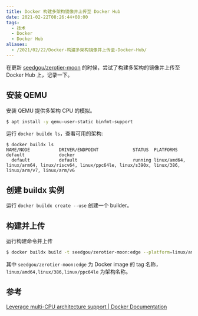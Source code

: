 ```yaml
---
title: Docker 构建多架构镜像并上传至 Docker Hub
date: 2021-02-22T08:26:44+08:00
tags:
  - 技术
  - Docker
  - Docker Hub
aliases:
  - /2021/02/22/Docker-构建多架构镜像并上传至-Docker-Hub/
---
```


在更新 [seedgou/zerotier-moon](https://hub.docker.com/r/seedgou/zerotier-moon) 的时候，尝试了构建多架构的镜像并上传至 Docker Hub 上，记录一下。

<!--more-->

## 安装 QEMU

安装 QEMU 提供多架构 CPU 的模拟。

```bash
$ apt install -y qemu-user-static binfmt-support
```

运行 `docker buildx ls`，查看可用的架构:

```
$ docker buildx ls
NAME/NODE           DRIVER/ENDPOINT             STATUS  PLATFORMS
default             docker
  default           default                     running linux/amd64, linux/arm64, linux/riscv64, linux/ppc64le, linux/s390x, linux/386, linux/arm/v7, linux/arm/v6
```

## 创建 buildx 实例

运行 `docker buildx create --use` 创建一个 builder。

## 构建并上传

运行构建命令并上传

```bash
$ docker buildx build -t seedgou/zerotier-moon:edge --platform=linux/amd64,linux/386,linux/ppc64le . --push
```

其中 `seedgou/zerotier-moon:edge` 为 Docker image 的 tag 名称， `linux/amd64,linux/386,linux/ppc64le` 为架构名称。

## 参考

[Leverage multi-CPU architecture support | Docker Documentation](https://docs.docker.com/docker-for-mac/multi-arch/)
